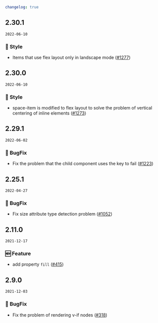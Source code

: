```yaml
changelog: true
```

## 2.30.1

`2022-06-10`

### 💅 Style

- Items that use flex layout only in landscape mode ([#1277](https://github.com/mb-design/mb-design-vue/pull/1277))


## 2.30.0

`2022-06-10`

### 💅 Style

- space-item is modified to flex layout to solve the problem of vertical centering of inline elements ([#1273](https://github.com/mb-design/mb-design-vue/pull/1273))


## 2.29.1

`2022-06-02`

### 🐛 BugFix

- Fix the problem that the child component uses the key to fail ([#1223](https://github.com/mb-design/mb-design-vue/pull/1223))


## 2.25.1

`2022-04-27`

### 🐛 BugFix

- Fix size attribute type detection problem ([#1052](https://github.com/mb-design/mb-design-vue/pull/1052))


## 2.11.0

`2021-12-17`

### 🆕 Feature

- add property `fill` ([#415](https://github.com/mb-design/mb-design-vue/pull/415))


## 2.9.0

`2021-12-03`

### 🐛 BugFix

- Fix the problem of rendering v-if nodes ([#318](https://github.com/mb-design/mb-design-vue/pull/318))

